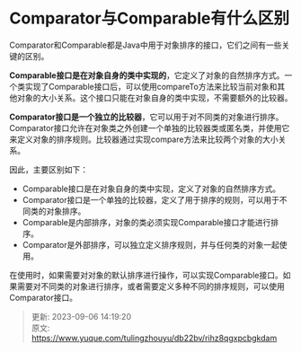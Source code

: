 # Comparator与Comparable有什么区别

Comparator和Comparable都是Java中用于对象排序的接口，它们之间有一些关键的区别。

**Comparable接口是在对象自身的类中实现的**，它定义了对象的自然排序方式。一个类实现了Comparable接口后，可以使用compareTo方法来比较当前对象和其他对象的大小关系。这个接口只能在对象自身的类中实现，不需要额外的比较器。

**Comparator接口是一个独立的比较器**，它可以用于对不同类的对象进行排序。Comparator接口允许在对象类之外创建一个单独的比较器类或匿名类，并使用它来定义对象的排序规则。比较器通过实现compare方法来比较两个对象的大小关系。

因此，主要区别如下：

+ Comparable接口是在对象自身的类中实现，定义了对象的自然排序方式。
+ Comparator接口是一个单独的比较器，定义了用于排序的规则，可以用于不同类的对象排序。
+ Comparable是内部排序，对象的类必须实现Comparable接口才能进行排序。
+ Comparator是外部排序，可以独立定义排序规则，并与任何类的对象一起使用。

在使用时，如果需要对对象的默认排序进行操作，可以实现Comparable接口。如果需要对不同类的对象进行排序，或者需要定义多种不同的排序规则，可以使用Comparator接口。



> 更新: 2023-09-06 14:19:20  
> 原文: <https://www.yuque.com/tulingzhouyu/db22bv/rihz8qgxpcbgkdam>